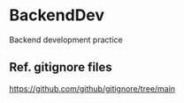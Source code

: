 # BackendDev
Backend development practice

## Ref. gitignore files
https://github.com/github/gitignore/tree/main